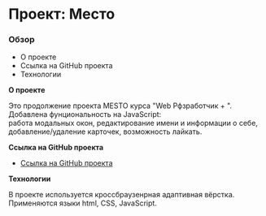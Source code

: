 # Проект: Место

### Обзор

* О проекте
* Ссылка на GitHub проекта
* Технологии

**О проекте**

Это продолжение проекта MESTO курса "Web Рфзработчик + ".  
Добавлена фунциональность на JavaScript:  
работа модальных окон, редактирование имени и информации о себе,  
добавление/удаление карточек, возможность лайкать.

**Ссылка на GitHub проекта**

* [Ссылка на GitHub проекта](https://pr9nek.github.io/mesto-project/)

**Технологии**

В проекте используется кроссбраузенрная адаптивная вёрстка.  
Применяются языки html, CSS, JavaScript. 
